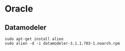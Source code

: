 Oracle
======

Datamodeler
-----------

```
sudo apt-get install alien
sudo alien -d -i datamodeler-3.1.1.703-1.noarch.rpm
```
